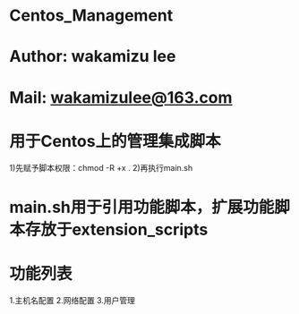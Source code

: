 # Centos_Management
# Author: wakamizu lee
# Mail: wakamizulee@163.com
# 用于Centos上的管理集成脚本
1)先赋予脚本权限：chmod -R +x .
2)再执行main.sh
# main.sh用于引用功能脚本，扩展功能脚本存放于extension_scripts
# 功能列表
1.主机名配置
2.网络配置
3.用户管理
